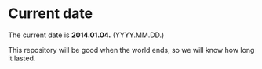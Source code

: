 # Current date

The current date is **2014.01.04.** (YYYY.MM.DD.)

This repository will be good when the world ends, so we will know how long it lasted.